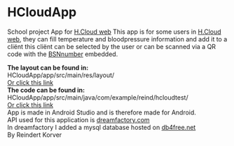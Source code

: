 # HCloudApp
School project App for <a href="https://github.com/ReindertKorver/HCloud2.0">H.Cloud web</a>
This app is for some users in <a href="https://github.com/ReindertKorver/HCloud2.0">H.Cloud web</a>, they can fill temperature and bloodpressure information and add it to a cliënt this cliënt can be selected by the user or can be scanned via a QR code with the <a href="https://nl.wikipedia.org/wiki/Burgerservicenummer">BSNnumber</a> embedded.<br/>

<b>The layout can be found in:</b><br/>
HCloudApp/app/src/main/res/layout/<br/>
<a href="https://github.com/ReindertKorver/HCloudApp/tree/master/app/src/main/res/layout">Or click this link</a><br/>
<b>The code can be found in:</b><br/>
HCloudApp/app/src/main/java/com/example/reind/hcloudtest/<br/>
<a href="https://github.com/ReindertKorver/HCloudApp/tree/master/app/src/main/java/com/example/reind/hcloudtest/">Or click this link</a>
<br/>
App is made in Android Studio and is therefore made for Android.<br/>
API used for this application is <a href="https://www.dreamfactory.com">dreamfactory.com</a><br/>
In dreamfactory I added a mysql database hosted on <a href="https://www.db4free.net/">db4free.net</a>
<br/>
By Reindert Korver
